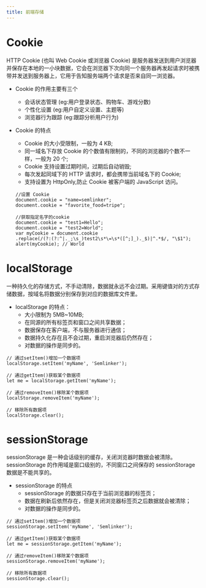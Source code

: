 ```yaml
---
title: 前端存储
---
```


# Cookie

HTTP Cookie (也叫 Web Cookie 或浏览器 Cookie) 是服务器发送到用户浏览器并保存在本地的一小块数据，它会在浏览器下次向同一个服务器再发起请求时被携带并发送到服务器上，它用于告知服务端两个请求是否来自同一浏览器。

- Cookie 的作用主要有三个

  - 会话状态管理 (eg:用户登录状态、购物车、游戏分数)
  - 个性化设置 (eg:用户自定义设置、主题等)
  - 浏览器行为跟踪 (eg:跟踪分析用户行为)

- Cookie 的特点

  - Cookie 的大小受限制，一般为 4 KB;
  - 同一域名下存放 Cookie 的个数值有限制的，不同的浏览器的个数不一样，一般为 20 个;
  - Cookie 支持设置过期时间，过期后自动销毁;
  - 每次发起同域下的 HTTP 请求时，都会携带当前域名下的 Cookie;
  - 支持设置为 HttpOnly,防止 Cookie 被客户端的 JavaScript 访问。

  ```
  //设置 Cookie
  document.cookie = "name=semlinker";
  document.cookie = "favorite_food=tripe";

  //获取指定名字的cookie
  document.cookie = "test1=Hello";
  document.cookie = "test2=World";
  var myCookie = document.cookie
  .replace(/(?:(?:^|._;\s_)test2\s*\=\s*([^;]_)._$)|^.*$/, "\$1");
  alert(myCookie); // World

  ```

# localStorage

一种持久化的存储方式，不手动清除，数据就永远不会过期。采用键值对的方式存储数据，按域名将数据分别保存到对应的数据库文件里。

- localStorage 的特点：
  - 大小限制为 5MB~10MB;
  - 在同源的所有标签页和窗口之间共享数据；
  - 数据保存在客户端，不与服务器进行通信；
  - 数据持久化存在且不会过期，重启浏览器后仍然存在；
  - 对数据的操作是同步的。

```
// 通过setItem()增加一个数据项
localStorage.setItem('myName', 'Semlinker');

// 通过getItem()获取某个数据项
let me = localStorage.getItem('myName');

// 通过removeItem()移除某个数据项
localStorage.removeItem('myName');

// 移除所有数据项
localStorage.clear();
```

# sessionStorage

sessionStorage 是一种会话级别的缓存，关闭浏览器时数据会被清除。sessionStorage 的作用域是窗口级别的，不同窗口之间保存的 sessionStorage 数据是不能共享的。

- sessionStorage 的特点
  - sessionStorage 的数据只存在于当前浏览器的标签页；
  - 数据在刷新后依然存在，但是关闭浏览器标签页之后数据就会被清除；
  - 对数据的操作是同步的。

```
// 通过setItem()增加一个数据项
sessionStorage.setItem('myName', 'Semlinker');

// 通过getItem()获取某个数据项
let me = sessionStorage.getItem('myName');

// 通过removeItem()移除某个数据项
sessionStorage.removeItem('myName');

// 移除所有数据项
sessionStorage.clear();
```

